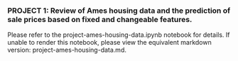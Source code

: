 ### PROJECT 1: Review of Ames housing data and the prediction of sale prices based on fixed and changeable features.

Please refer to the project-ames-housing-data.ipynb notebook for details.  If unable to render this notebook, please view the equivalent markdown version: project-ames-housing-data.md.
